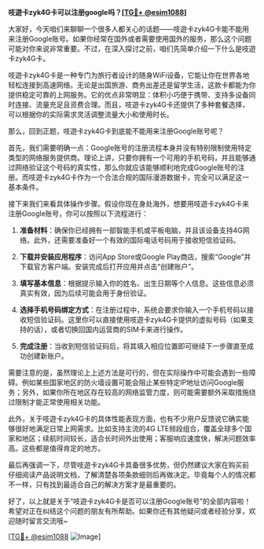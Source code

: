 **吱遊卡zyk4G卡可以注册google吗？[[TG💪+ @esim1088](https://t.me/s/esim1088)]**

大家好，今天咱们来聊聊一个很多人都关心的话题——吱遊卡zyk4G卡能不能用来注册Google账号。如果你经常在国外或者需要使用国外的服务，那么这个问题可能对你来说非常重要。不过，在深入探讨之前，咱们先简单介绍一下什么是吱遊卡zyk4G卡。

吱遊卡zyk4G卡是一种专门为旅行者设计的随身WiFi设备，它能让你在世界各地轻松连接到高速网络。无论是出国旅游、商务出差还是留学生活，这款卡都能为你提供稳定可靠的上网服务。它的优点非常明显：体积小巧便于携带、支持多设备同时连接、流量充足且资费合理。而且，吱遊卡zyk4G卡还提供了多种套餐选择，可以根据你的实际需求灵活调整流量大小和使用时长。

那么，回到正题，吱遊卡zyk4G卡到底能不能用来注册Google账号呢？

首先，我们需要明确一点：Google账号的注册流程本身并没有特别限制使用特定类型的网络服务提供商。理论上讲，只要你拥有一个可用的手机号码，并且能够通过网络验证这个号码的真实性，那么你就应该能够顺利地完成Google账号的注册。而吱遊卡zyk4G卡作为一个合法合规的国际漫游数据卡，完全可以满足这一基本条件。

接下来我们来看具体操作步骤。假设你现在身处海外，想要用吱遊卡zyk4G卡来注册Google账号，你可以按照以下流程进行：

1. **准备材料**：确保你已经拥有一部智能手机或平板电脑，并且该设备支持4G网络。此外，还需要准备好一个有效的国际电话号码用于接收短信验证码。

2. **下载并安装应用程序**：访问App Store或Google Play商店，搜索“Google”并下载官方客户端。安装完成后打开应用并点击“创建账户”。

3. **填写基本信息**：根据提示输入你的姓名、出生日期等个人信息。这些信息必须真实有效，因为后续可能会用于身份验证。

4. **选择手机号码绑定方式**：在注册过程中，系统会要求你输入一个手机号码以接收短信验证码。这里你可以直接使用吱遊卡zyk4G卡提供的虚拟号码（如果支持的话），或者切换回国内运营商的SIM卡来进行操作。

5. **完成注册**：当收到短信验证码后，将其填入相应位置即可继续下一步骤直至成功创建新账户。

需要注意的是，虽然理论上上述方法是可行的，但在实际操作中可能会遇到一些障碍。例如某些国家地区的防火墙设置可能会阻止某些特定IP地址访问Google服务；另外，如果你所在地区存在较高的网络监管力度，则可能需要额外采取措施绕过限制才能正常使用相关功能。

此外，关于吱遊卡zyk4G卡的具体性能表现方面，也有不少用户反馈说它确实能够很好地满足日常上网需求。比如支持主流的4G LTE频段组合，覆盖全球多个国家和地区；续航时间较长，适合长时间外出使用；客服响应速度快，解决问题效率高。这些都是值得肯定的地方。

最后再强调一下，尽管吱遊卡zyk4G卡具备很多优势，但仍然建议大家在购买前仔细阅读产品说明文档，了解清楚各项条款细则后再做决定。毕竟每个人的情况都不一样，只有找到最适合自己的解决方案才是最重要的。

好了，以上就是关于“吱遊卡zyk4G卡是否可以注册Google账号”的全部内容啦！希望对正在纠结这个问题的朋友有所帮助。如果你还有其他疑问或者经验分享，欢迎随时留言交流哦~

[[TG💪+ @esim1088](https://t.me/s/esim1088) ![Image](https://i.postimg.cc/4NQfJmqS/Snipaste-2025-05-13-00-14-12.png)]